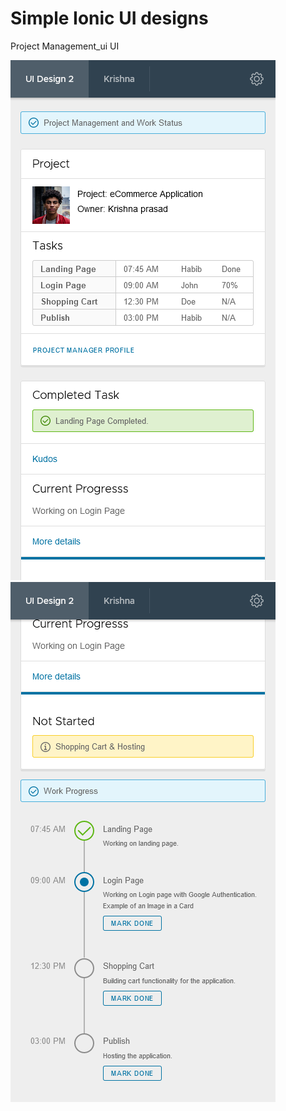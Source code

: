 # Simple Ionic UI designs

Project Management_ui UI

![alt text](https://github.com/krishnaprasad4444/ionic_ui_designs/blob/project_management_ui/pre/proto_1.png?raw=true)
![alt text](https://github.com/krishnaprasad4444/ionic_ui_designs/blob/project_management_ui/pre/proto_2.png?raw=true)
